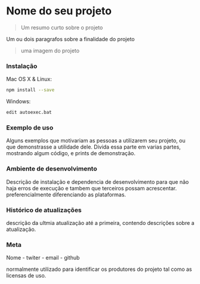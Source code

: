 # Nome do seu projeto
> Um resumo curto sobre o projeto

Um ou dois paragrafos sobre a finalidade do projeto

>uma imagem do projeto

### Instalação

Mac OS X & Linux:

```sh
npm install --save
```

Windows:

```sh
edit autoexec.bat
```

### Exemplo de uso

Alguns exemplos que motivariam as pessoas a utilizarem seu projeto, ou que demonstrasse a utilidade dele. 
Divida essa parte em varias partes, mostrando algum código, e prints de demonstração.

### Ambiente de desenvolvimento

Descrição de instalação e dependencia de desenvolvimento para que não haja erros de execução e tambem que terceiros possam acrescentar.
preferencialmente diferenciando as plataformas.

### Histórico de atualizações

descrição da ultmia atualização até a primeira, contendo descrições sobre a atualização. 

### Meta

Nome - twiter - email - github

normalmente utilizado para identificar os produtores do projeto tal como as licensas de uso.

